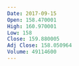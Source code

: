 ```yaml
---
Date: 2017-09-15
Open: 158.470001
High: 160.970001
Low: 158
Close: 159.880005
Adj Close: 158.050964
Volume: 49114600
---
```


